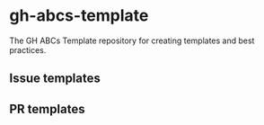 # gh-abcs-template

The GH ABCs Template repository for creating templates and best practices.

## Issue templates

## PR templates

